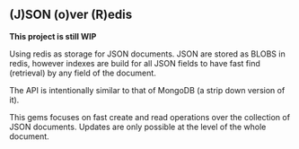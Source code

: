 
## (J)SON (o)ver (R)edis

__This project is still WIP__

Using redis as storage for JSON documents. JSON are stored as BLOBS in redis, however indexes are build for all
JSON fields to have fast find (retrieval) by any field of the document. 

The API is intentionally similar to that of MongoDB (a strip down version of it).

This gems focuses on fast create and read operations over the collection of JSON documents. Updates are only possible at the level of the whole document.


